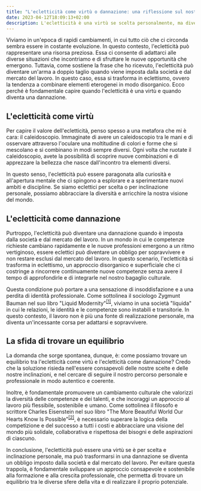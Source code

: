 ```yaml
---
title: "L'ecletticità come virtù o dannazione: una riflessione sul nostro mondo in continua evoluzione"
date: 2023-04-12T18:09:13+02:00
description: L'ecletticità è una virtù se scelta personalmente, ma diventa una dannazione se imposta dal mercato del lavoro. Trovare un equilibrio richiede consapevolezza e valorizzazione della diversità dei talenti.
---
```


Viviamo in un'epoca di rapidi cambiamenti, in cui tutto ciò che ci circonda sembra essere in costante evoluzione. In questo contesto, l'ecletticità può rappresentare una risorsa preziosa. Essa ci consente di adattarci alle diverse situazioni che incontriamo e di sfruttare le nuove opportunità che emergono. Tuttavia, come sostiene la frase che ho ricevuto, l'ecletticità può diventare un'arma a doppio taglio quando viene imposta dalla società e dal mercato del lavoro. In questo caso, essa si trasforma in eclettismo, ovvero la tendenza a combinare elementi eterogenei in modo disorganico. Ecco perché è fondamentale capire quando l'ecletticità è una virtù e quando diventa una dannazione.

## L'ecletticità come virtù

Per capire il valore dell'ecletticità, penso spesso a una metafora che mi è cara: il caleidoscopio. Immaginate di avere un caleidoscopio tra le mani e di osservare attraverso l'oculare una moltitudine di colori e forme che si mescolano e si combinano in modi sempre diversi. Ogni volta che ruotate il caleidoscopio, avete la possibilità di scoprire nuove combinazioni e di apprezzare la bellezza che nasce dall'incontro tra elementi diversi.

In questo senso, l'ecletticità può essere paragonata alla curiosità e all'apertura mentale che ci spingono a esplorare e a sperimentare nuovi ambiti e discipline. Se siamo eclettici per scelta o per inclinazione personale, possiamo abbracciare la diversità e arricchire la nostra visione del mondo.

## L'ecletticità come dannazione

Purtroppo, l'ecletticità può diventare una dannazione quando è imposta dalla società e dal mercato del lavoro. In un mondo in cui le competenze richieste cambiano rapidamente e le nuove professioni emergono a un ritmo vertiginoso, essere eclettici può diventare un obbligo per sopravvivere e non restare esclusi dal mercato del lavoro. In questo scenario, l'ecletticità si trasforma in eclettismo, un approccio disorganico e superficiale che ci costringe a rincorrere continuamente nuove competenze senza avere il tempo di approfondirle e di integrarle nel nostro bagaglio culturale.

Questa condizione può portare a una sensazione di insoddisfazione e a una perdita di identità professionale. Come sottolinea il sociologo Zygmunt Bauman nel suo libro "Liquid Modernity"<sup>[[1]](https://it.wikipedia.org/wiki/Zygmunt_Bauman#Societ%C3%A0_liquida)</sup>, viviamo in una società "liquida" in cui le relazioni, le identità e le competenze sono instabili e transitorie. In questo contesto, il lavoro non è più una fonte di realizzazione personale, ma diventa un'incessante corsa per adattarsi e sopravvivere.

## La sfida di trovare un equilibrio

La domanda che sorge spontanea, dunque, è: come possiamo trovare un equilibrio tra l'ecletticità come virtù e l'ecletticità come dannazione? Credo che la soluzione risieda nell'essere consapevoli delle nostre scelte e delle nostre inclinazioni, e nel cercare di seguire il nostro percorso personale e professionale in modo autentico e coerente.

Inoltre, è fondamentale promuovere un cambiamento culturale che valorizzi la diversità delle competenze e dei talenti, e che incoraggi un approccio al lavoro più flessibile, sostenibile e umano. Come sottolinea il filosofo e scrittore Charles Eisenstein nel suo libro "The More Beautiful World Our Hearts Know Is Possible"<sup>[[2]](https://charleseisenstein.org/books/the-more-beautiful-world-our-hearts-know-is-possible/)</sup>, è necessario superare la logica della competizione e del successo a tutti i costi e abbracciare una visione del mondo più solidale, collaborativa e rispettosa dei bisogni e delle aspirazioni di ciascuno.

In conclusione, l'ecletticità può essere una virtù se è per scelta e inclinazione personale, ma può trasformarsi in una dannazione se diventa un obbligo imposto dalla società e dal mercato del lavoro. Per evitare questa trappola, è fondamentale sviluppare un approccio consapevole e sostenibile alla formazione e alla crescita professionale, che permetta di trovare un equilibrio tra le diverse sfere della vita e di realizzare il proprio potenziale.
